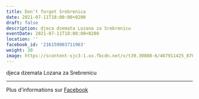```yaml
---
title: Don't forget Srebrenica
date: 2021-07-11T18:00:00+0200
draft: false
description: djeca dzemata Lozana za Srebrenicu
eventDate: 2021-07-11T18:00:00+0200
location: ''
facebook_id: '216159003711963'
weight: 30
image: https://scontent-sjc3-1.xx.fbcdn.net/v/t39.30808-6/467911425_8702124949883247_8451066247417132989_n.jpg?_nc_cat=103&ccb=1-7&_nc_sid=9e60e4&_nc_ohc=DNxHGDNuJfcQ7kNvwF2tmWx&_nc_oc=AdnZy2Kd_24tnVIYKt2gwb9_CEnu2dYehV4Lm91_RQKU28xi1fAcmkKncNNn-ad-71A&_nc_zt=23&_nc_ht=scontent-sjc3-1.xx&edm=ABTKTjYEAAAA&_nc_gid=Dx2DJlk4wyR5T-LstOX_ew&oh=00_AfMP3iALj6gOdiObP8CSWqWWSxvwsEwk-jqqYihiZNr7KA&oe=686BE059
---
```


djeca dzemata Lozana za Srebrenicu

---

Plus d'informations sur [Facebook](https://facebook.com/events/216159003711963)